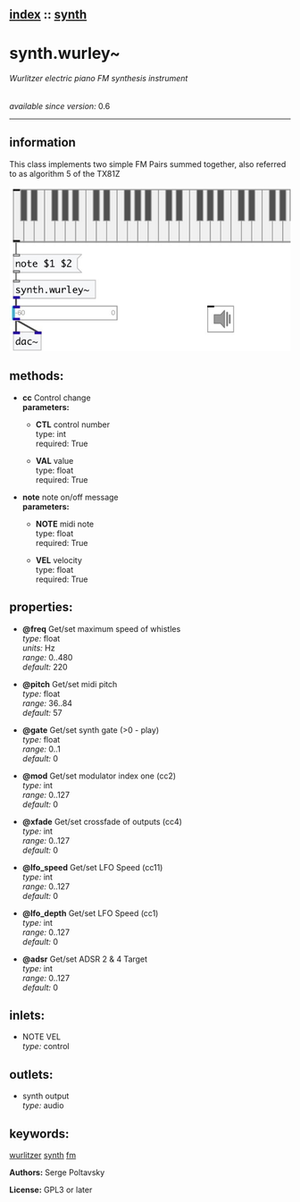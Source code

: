 [index](index.html) :: [synth](category_synth.html)
---

# synth.wurley~

###### Wurlitzer electric piano FM synthesis instrument

*available since version:* 0.6

---


## information
This class implements two simple FM Pairs summed together, also referred to as
            algorithm 5 of the TX81Z



[![example](../examples/img/synth.wurley~.jpg)](../examples/pd/synth.wurley~.pd)





## methods:

* **cc**
Control change<br>
  __parameters:__
  - **CTL** control number<br>
    type: int <br>
    required: True <br>

  - **VAL** value<br>
    type: float <br>
    required: True <br>

* **note**
note on/off message<br>
  __parameters:__
  - **NOTE** midi note<br>
    type: float <br>
    required: True <br>

  - **VEL** velocity<br>
    type: float <br>
    required: True <br>




## properties:

* **@freq** 
Get/set maximum speed of whistles<br>
_type:_ float<br>
_units:_ Hz<br>
_range:_ 0..480<br>
_default:_ 220<br>

* **@pitch** 
Get/set midi pitch<br>
_type:_ float<br>
_range:_ 36..84<br>
_default:_ 57<br>

* **@gate** 
Get/set synth gate (&gt;0 - play)<br>
_type:_ float<br>
_range:_ 0..1<br>
_default:_ 0<br>

* **@mod** 
Get/set modulator index one (cc2)<br>
_type:_ int<br>
_range:_ 0..127<br>
_default:_ 0<br>

* **@xfade** 
Get/set crossfade of outputs (cc4)<br>
_type:_ int<br>
_range:_ 0..127<br>
_default:_ 0<br>

* **@lfo_speed** 
Get/set LFO Speed (cc11)<br>
_type:_ int<br>
_range:_ 0..127<br>
_default:_ 0<br>

* **@lfo_depth** 
Get/set LFO Speed (cc1)<br>
_type:_ int<br>
_range:_ 0..127<br>
_default:_ 0<br>

* **@adsr** 
Get/set ADSR 2 &amp; 4 Target<br>
_type:_ int<br>
_range:_ 0..127<br>
_default:_ 0<br>



## inlets:

* NOTE VEL<br>
_type:_ control



## outlets:

* synth output<br>
_type:_ audio



## keywords:

[wurlitzer](keywords/wurlitzer.html)
[synth](keywords/synth.html)
[fm](keywords/fm.html)






**Authors:** Serge Poltavsky




**License:** GPL3 or later





